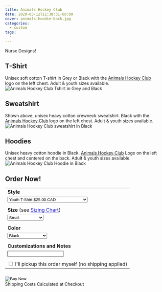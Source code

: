 ```yaml
---
title: Animals Hockey Club
date: 2020-03-12T11:38:31-08:00
cover: animals-hoodie-back.jpg
categories:
  - custom
tags:
  -
---
```


Nurse Designs!

<!--more-->


## T-Shirt 
Unisex soft cotton T-shirt in Grey or Black with the [Animals Hockey Club](https://www.instagram.com/animalshockeyclub/) logo on the left chest.  Adult & youth sizes available.
![Animals Hockey Club Tshirt in Grey and Black](animals-tshirt.jfif "Animals Hockey Club Tshirt in Grey and Black")

## Sweatshirt
Shown above, unisex heavy cotton crewneck sweatshirt.  Black with the [Animals Hockey Club](https://www.instagram.com/animalshockeyclub/) logo on the left chest.  Adult & youth sizes available.
![Animals Hockey Club sweatshirt in Black](animals-sweater.jfif "Animals Hockey Club sweatshirt in Black")

## Hoodies
Unisex heavy cotton hoodie in Black.  [Animals Hockey Club](https://www.instagram.com/animalshockeyclub/) Logo on the left chest and centered on the back.  Adult & youth sizes available.
![Animals Hockey Club Hoodie in Black](animals-hoodies.jfif "Animals Hockey Club Hoodie in Black")



<h2 id="order_now"> Order Now!</h2>
<form action="https://www.paypal.com/cgi-bin/webscr" method="post" target="_top">
  <input type="hidden" name="cmd" value="_s-xclick" />
  <input type="hidden" id="hosted_button_id" name="hosted_button_id" value="A2BTZSU4V56LU" />
  <table class="not-prose">
    <tr>
      <td>
        <input type="hidden" name="on0" value="Style"/>
        <strong>Style</strong>
      </td>
    </tr>
    <tr>
      <td>
        <select id="os0" name="os0" class="input input-bordered" style="appearance:auto; -webkit-appearance: auto" onChange="updateItemName()">
          <option value="Youth T-Shirt">
            Youth T-Shirt $25.00 CAD
          </option>
          <option value="Youth Crewneck">
            Youth Crewneck Sweatshirt $40.00 CAD
          </option>
          <option value="outh Hoodie">
            Youth Hoodie $45.00 CAD
          </option>
           <option value="Adult T-Shirt">
            Adult T-Shirt $25.00 CAD
          </option>
          <option value="Adult Crewneck">
            Adult Crewneck Sweatshirt $40.00 CAD
          </option>
          <option value="Adult Hoodie">
            Adult Hoodie $45.00 CAD
          </option>
        </select>
      </td>
    </tr>
    <tr>
      <td style="padding-top:10px">
        <input type="hidden" name="on1" value="Size"/>
        <strong>Size</strong> (see <a target="_blank" style="color:#22c;" href="/sizing-chart/">Sizing Chart</a>)
      </td>
    </tr>
    <tr>
      <td>
        <select id="os1" name="os1" class="input input-bordered" style="appearance:auto; -webkit-appearance: auto" onChange="updateItemName()">
          <option value="XS">
            XS - T-shirt only
          </option>
          <option value="Small" selected>
            Small
          </option>
          <option value="Medium">
            Medium
          </option>
          <option value="Large">
            Large
          </option>
          <option value="XL">
            XL
          </option>
          <option value="2XL">
            2XL
          </option>
          <option value="3XL">
            3XL
          </option>
        </select>
      </td>
    </tr>
    <tr>
      <td style="padding-top:10px">
        <input type="hidden" name="on2" value="Color"/>
        <strong>Color</strong>
      </td>
    </tr>
    <tr>
      <td>
        <select id="os2" name="os2" class="input input-bordered" style="appearance:auto; -webkit-appearance: auto" onChange="updateItemName()">
          <option value="Black" selected>
            Black
          </option>
          <option value="Grey" >
            Grey (T-shirt only)
          </option>
        </select>
      </td>
    </tr>
    <tr>
      <td style="padding-top:10px">
        <input type="hidden" name="on3" value="Customizations and Notes"/>
      <strong>Customizations and Notes</strong>
      </td>
    </tr>
    <tr>
      <td>
        <input type="text" name="os3" style="border-width:1px" maxLength="500" class="input input-bordered"/>
      </td>
    </tr>
    <tr>
      <td style="padding-top:10px">
        <input type="checkbox" name="local-pickup" onClick="toggleLocalPickup()"/> I'll pickup this order myself (no shipping applied)
        <input type="hidden" id="no_shipping" name="no_shipping" value=2 />
      </td>
    </tr>

  </table>
  <input type="hidden" id ="item_name" name="item_name" value="Animals Hockey">
  <input type="hidden" id ="os4" name="os4" value="HAnimals Hockey">
  <input type="hidden" name="currency_code" value="CAD" />
  <input style="margin-top:10px" type="image" src="https://www.paypalobjects.com/en_US/i/btn/btn_buynowCC_LG.gif" border="0" name="submit" title="PayPal - The safer, easier way to pay online!" alt="Buy Now" onClick="updateItemName()"/>
  <div>Shipping Costs Calculated at Checkout</div>
  <script>
    let designName = document.getElementById("title");
    let designNameField = document.getElementById("os4");
    designNameField.setAttribute('value',designName.innerText)
    function updateItemName() {
      let design = document.getElementById("title");
      let shirtStyle = document.getElementById("os0");
      let shirtSize = document.getElementById("os1");
      let shirtColor = document.getElementById("os2");
      let itemName = document.getElementById("item_name");
      console.log(
        design.innerText + " " + 
        shirtSize.options[shirtSize.selectedIndex].value + " " + 
        shirtColor.options[shirtColor.selectedIndex].value + " " + 
        shirtStyle.options[shirtStyle.selectedIndex].value
      )
      itemName.setAttribute('value', 
        design.innerText + " " + 
        shirtSize.options[shirtSize.selectedIndex].value + " " + 
        shirtColor.options[shirtColor.selectedIndex].value + " " + 
        shirtStyle.options[shirtStyle.selectedIndex].value
      )
    }
    function toggleLocalPickup() {
      const shippingButtonID="A2BTZSU4V56LU"
      const freeShippingButtonID="NYYVRJTNVXB74"
      let shippingState = document.getElementById("hosted_button_id");
      let shippingPrompt = document.getElementById("no_shipping");
      if (shippingState.value == shippingButtonID) {
        shippingState.setAttribute('value',freeShippingButtonID)
        shippingPrompt.setAttribute('value',1)
      } else {
        shippingState.setAttribute('value',shippingButtonID)
        shippingPrompt.setAttribute('value',2)
      }
      return true
    }
  </script>
